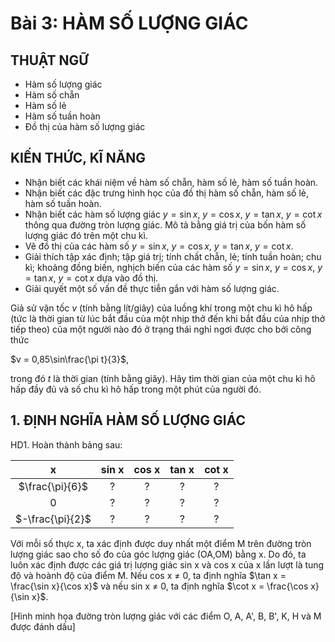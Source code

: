 # Bài 3: HÀM SỐ LƯỢNG GIÁC

## THUẬT NGỮ
- Hàm số lượng giác
- Hàm số chẵn
- Hàm số lẻ
- Hàm số tuần hoàn
- Đồ thị của hàm số lượng giác

## KIẾN THỨC, KĨ NĂNG
- Nhận biết các khái niệm về hàm số chẵn, hàm số lẻ, hàm số tuần hoàn.
- Nhận biết các đặc trưng hình học của đồ thị hàm số chẵn, hàm số lẻ, hàm số tuần hoàn.
- Nhận biết các hàm số lượng giác $y = \sin x$, $y = \cos x$, $y = \tan x$, $y = \cot x$ thông qua đường tròn lượng giác. Mô tả bằng giá trị của bốn hàm số lượng giác đó trên một chu kì.
- Vẽ đồ thị của các hàm số $y = \sin x$, $y = \cos x$, $y = \tan x$, $y = \cot x$.
- Giải thích tập xác định; tập giá trị; tính chất chẵn, lẻ; tính tuần hoàn; chu kì; khoảng đồng biến, nghịch biến của các hàm số $y = \sin x$, $y = \cos x$, $y = \tan x$, $y = \cot x$ dựa vào đồ thị.
- Giải quyết một số vấn đề thực tiễn gắn với hàm số lượng giác.

Giả sử vận tốc $v$ (tính bằng lít/giây) của luồng khí trong một chu kì hô hấp (tức là thời gian từ lúc bắt đầu của một nhịp thở đến khi bắt đầu của nhịp thở tiếp theo) của một người nào đó ở trạng thái nghỉ ngơi được cho bởi công thức

$v = 0,85\sin\frac{\pi t}{3}$,

trong đó $t$ là thời gian (tính bằng giây). Hãy tìm thời gian của một chu kì hô hấp đầy đủ và số chu kì hô hấp trong một phút của người đó.

## 1. ĐỊNH NGHĨA HÀM SỐ LƯỢNG GIÁC

HD1. Hoàn thành bảng sau:

| x | sin x | cos x | tan x | cot x |
|:-:|:-----:|:-----:|:-----:|:-----:|
| $\frac{\pi}{6}$ | ? | ? | ? | ? |
| 0 | ? | ? | ? | ? |
| $-\frac{\pi}{2}$ | ? | ? | ? | ? |

Với mỗi số thực x, ta xác định được duy nhất một điểm M trên đường tròn lượng giác sao cho số đo của góc lượng giác (OA,OM) bằng x. Do đó, ta luôn xác định được các giá trị lượng giác sin x và cos x của x lần lượt là tung độ và hoành độ của điểm M. Nếu cos x ≠ 0, ta định nghĩa $\tan x = \frac{\sin x}{\cos x}$ và nếu sin x ≠ 0, ta định nghĩa $\cot x = \frac{\cos x}{\sin x}$.

[Hình minh họa đường tròn lượng giác với các điểm O, A, A', B, B', K, H và M được đánh dấu]